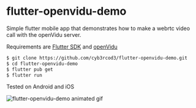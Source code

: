 # flutter-openvidu-demo

Simple flutter mobile app that demonstrates how to make a webrtc video call with the openVidu server.

Requirements are [Flutter SDK](https://flutter.dev/docs/get-started/install) and [openVidu](https://openvidu.io/)
```bash
$ git clone https://github.com/cyb3rcod3/flutter-openvidu-demo.git
$ cd flutter-openvidu-demo
$ flutter pub get
$ flutter run
```
Tested on Android and iOS

![flutter-openvidu-demo animated gif](gif/flutter_openvidu_demo.gif)

